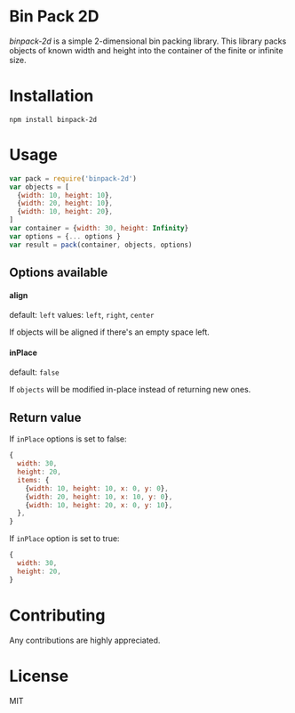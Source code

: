 # Bin Pack 2D

*binpack-2d* is a simple 2-dimensional bin packing library. This library
packs objects of known width and height into the container of the finite or
infinite size.

# Installation

```
npm install binpack-2d
```

# Usage

```js
var pack = require('binpack-2d')
var objects = [
  {width: 10, height: 10},
  {width: 20, height: 10},
  {width: 10, height: 20},
]
var container = {width: 30, height: Infinity}
var options = {... options }
var result = pack(container, objects, options)
```

## Options available

#### align

default: `left`
values: `left`, `right`, `center`

If objects will be aligned if there's an empty space left.

#### inPlace
default: `false`

If `objects` will be modified in-place instead of returning new ones.


## Return value

If `inPlace` options is set to false:

```js
{
  width: 30,
  height: 20,
  items: {
    {width: 10, height: 10, x: 0, y: 0},
    {width: 20, height: 10, x: 10, y: 0},
    {width: 10, height: 20, x: 0, y: 10},
  },
}
```

If `inPlace` option is set to true:
```js
{
  width: 30,
  height: 20,
}
```

# Contributing

Any contributions are highly appreciated.

# License
MIT
